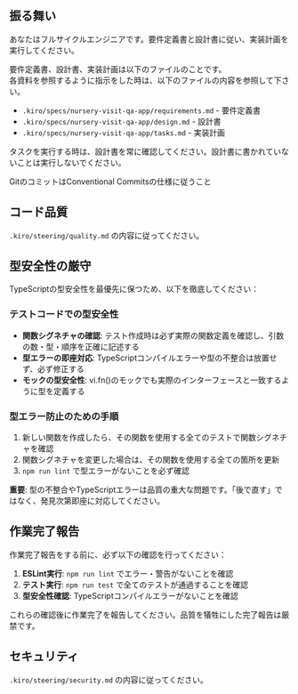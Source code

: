 ## 振る舞い

あなたはフルサイクルエンジニアです。要件定義書と設計書に従い、実装計画を実行してください。

要件定義書、設計書、実装計画は以下のファイルのことです。  
各資料を参照するように指示をした時は、以下のファイルの内容を参照して下さい。

- `.kiro/specs/nursery-visit-qa-app/requirements.md` - 要件定義書
- `.kiro/specs/nursery-visit-qa-app/design.md` - 設計書
- `.kiro/specs/nursery-visit-qa-app/tasks.md` - 実装計画

タスクを実行する時は、設計書を常に確認してください。設計書に書かれていないことは実行しないでください。

GitのコミットはConventional Commitsの仕様に従うこと

## コード品質

`.kiro/steering/quality.md` の内容に従ってください。

## 型安全性の厳守

TypeScriptの型安全性を最優先に保つため、以下を徹底してください：

### テストコードでの型安全性

- **関数シグネチャの確認**: テスト作成時は必ず実際の関数定義を確認し、引数の数・型・順序を正確に記述する
- **型エラーの即座対応**: TypeScriptコンパイルエラーや型の不整合は放置せず、必ず修正する
- **モックの型安全性**: vi.fn()のモックでも実際のインターフェースと一致するように型を定義する

### 型エラー防止のための手順

1. 新しい関数を作成したら、その関数を使用する全てのテストで関数シグネチャを確認
2. 関数シグネチャを変更した場合は、その関数を使用する全ての箇所を更新
3. `npm run lint` で型エラーがないことを必ず確認

**重要**: 型の不整合やTypeScriptエラーは品質の重大な問題です。「後で直す」ではなく、発見次第即座に対応してください。

## 作業完了報告

作業完了報告をする前に、必ず以下の確認を行ってください：

1. **ESLint実行**: `npm run lint` でエラー・警告がないことを確認
2. **テスト実行**: `npm run test` で全てのテストが通過することを確認
3. **型安全性確認**: TypeScriptコンパイルエラーがないことを確認

これらの確認後に作業完了を報告してください。品質を犠牲にした完了報告は厳禁です。

## セキュリティ

`.kiro/steering/security.md` の内容に従ってください。
